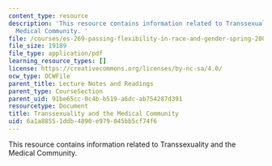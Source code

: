 ```yaml
---
content_type: resource
description: 'This resource contains information related to Transsexuality and the
  Medical Community. '
file: /courses/es-269-passing-flexibility-in-race-and-gender-spring-2009/6a1a88551ddb4890e979045bb5cf74f6_MITES_269S09_lec9_Class9.pdf
file_size: 19189
file_type: application/pdf
learning_resource_types: []
license: https://creativecommons.org/licenses/by-nc-sa/4.0/
ocw_type: OCWFile
parent_title: Lecture Notes and Readings
parent_type: CourseSection
parent_uid: 91be65cc-0c4b-b519-a6dc-ab754287d391
resourcetype: Document
title: Transsexuality and the Medical Community
uid: 6a1a8855-1ddb-4890-e979-045bb5cf74f6
---
```

This resource contains information related to Transsexuality and the Medical Community. 